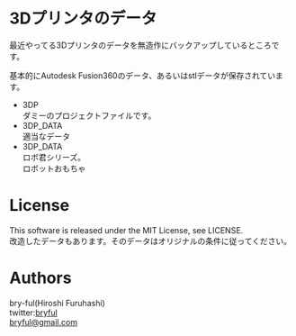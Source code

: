 ﻿# 3Dプリンタのデータ

最近やってる3Dプリンタのデータを無造作にバックアップしているところです。<br>
  
基本的にAutodesk Fusion360のデータ、あるいはstlデータが保存されています。  
  
  
* 3DP<br>ダミーのプロジェクトファイルです。
* 3DP_DATA<br>適当なデータ
* 3DP_DATA<br>ロボ君シリーズ。<br>ロボットおもちゃ  
  
# License

This software is released under the MIT License, see LICENSE.  
改造したデータもあります。そのデータはオリジナルの条件に従ってください。  


# Authors

bry-ful(Hiroshi Furuhashi)  
twitter:[bryful](https://twitter.com/bryful)  
bryful@gmail.com  


